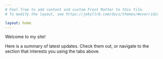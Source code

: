 ```yaml
---
# Feel free to add content and custom Front Matter to this file.
# To modify the layout, see https://jekyllrb.com/docs/themes/#overriding-theme-defaults

layout: home
---
```


Welcome to my site!

Here is a summary of latest updates. 
Check them out, or navigate to the section that interests you using the tabs above.